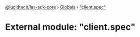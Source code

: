 [@lucidtech/las-sdk-core](../README.md) › [Globals](../globals.md) › ["client.spec"](_client_spec_.md)

# External module: "client.spec"


